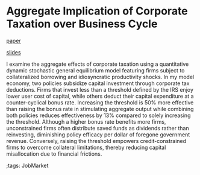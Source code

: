 # Aggregate Implication of Corporate Taxation over Business Cycle

[paper](pdf/BonusDepreciation/bonusdepreciation_paper.pdf)

[slides](pdf/BonusDepreciation/bonusdepreciation_slide.pdf)

I examine the aggregate effects of corporate taxation using a quantitative dynamic stochastic general equilibrium model featuring firms subject to collateralized borrowing and idiosyncratic productivity shocks.
In my model economy, two policies subsidize capital investment through corporate tax deductions.
Firms that invest less than a threshold defined by the IRS enjoy lower user cost of capital, while others deduct their capital expenditure at a counter-cyclical bonus rate.
Increasing the threshold is 50% more effective than raising the bonus rate in stimulating aggregate output while combining both policies reduces effectiveness by 13% compared to solely increasing the threshold.
Although a higher bonus rate benefits more firms, unconstrained firms often distribute saved funds as dividends rather than reinvesting, diminishing policy efficacy per dollar of foregone government revenue.
Conversely, raising the threshold empowers credit-constrained firms to overcome collateral limitations, thereby reducing capital misallocation due to financial frictions.

;tags: JobMarket
